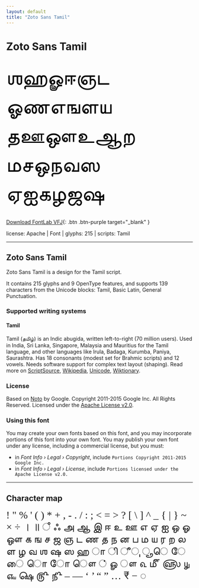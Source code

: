 ```yaml
---
layout: default
title: "Zoto Sans Tamil"
---
```


# Zoto Sans Tamil

<div contenteditable="true" style="font-family: 'Zoto Sans Tamil'; font-size: 4em; color:black; margin: 0.5em 0 0.5em 0; line-height: 1.4em;">
ஶஹௐஈஞட ஓணஎஙளய தஊஔஉஆற மசஒநவஸ ஏஐகழஜஷ
</div>

[Download FontLab VFJ](https://downgit.github.io/#/home?url=https://github.com/fontlabcom/getgo-fonts/blob/main/getgo-fonts/apache/zotosans/zotosans-tamil.vfj){: .btn .btn-purple target="_blank" }

license: Apache \| Font \| glyphs: 215 \| scripts: Tamil

---


## Zoto Sans Tamil

Zoto Sans Tamil is a design for the Tamil script.

It contains 215 glyphs and 9 OpenType features, and supports 139 characters from the Unicode blocks: Tamil, Basic Latin, General Punctuation.


### Supported writing systems


#### Tamil

Tamil (தமிழ்) is an Indic abugida, written left-to-right (70 million users). Used in India, Sri Lanka, Singapore, Malaysia and Mauritius for the Tamil language, and other languages like Irula, Badaga, Kurumba, Paniya, Saurashtra. Has 18 consonants (modest set for Brahmic scripts) and 12 vowels. Needs software support for complex text layout (shaping). Read more on [ScriptSource](https://scriptsource.org/scr/Taml), [Wikipedia](https://en.wikipedia.org/wiki/ISO_15924:Taml), [Unicode](https://www.unicode.org/versions/Unicode13.0.0/ch12.pdf#G10162), [Wiktionary](https://en.wiktionary.org/wiki/Category:Tamil_script).


### License

Based on [Noto](https://github.com/notofonts) by Google. Copyright 2011-2015 Google Inc. All Rights Reserved. Licensed under the [Apache License v2.0](https://www.apache.org/licenses/LICENSE-2.0.txt).

### Using this font

You may create your own fonts based on this font, and you may incorporate portions of this font into your own font. You may publish your own font under any license, including a commercial license, but you must:

- in _Font Info › Legal › Copyright_, include `Portions Copyright 2011-2015 Google Inc.`
- in _Font Info › Legal › License_, include `Portions licensed under the Apache License v2.0.`


---

## Character map

<div style="font-family: 'Zoto Sans Tamil'; font-size: 2em;">
! " % ' ( ) * + , - . / : ; < = > ? [ \ ] ^ _ { | } ~   × ÷ । ॥ ஂ ஃ அ ஆ இ ஈ உ ஊ எ ஏ ஐ ஒ ஓ ஔ க ங ச ஜ ஞ ட ண த ந ன ப ம ய ர ற ல ள ழ வ ஶ ஷ ஸ ஹ ா ி ீ ு ூ ெ ே ை ொ ோ ௌ ் ௐ ௗ ௳ ௴ ௵ ௶ ௷ ௸ ௹ ௺ – — ‘ ’ “ ” … ₹ − ◌
</div>


